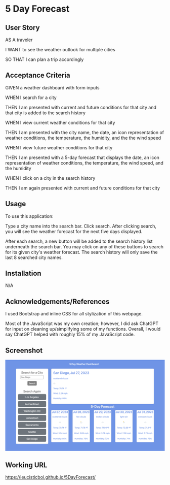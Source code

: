 # 5 Day Forecast

## User Story
AS A traveler

I WANT to see the weather outlook for multiple cities

SO THAT I can plan a trip accordingly

## Acceptance Criteria
GIVEN a weather dashboard with form inputs

WHEN I search for a city

THEN I am presented with current and future conditions for that city and that city is 
added to the search history

WHEN I view current weather conditions for that city

THEN I am presented with the city name, the date, an icon representation of weather conditions, the temperature, the humidity, and the the wind speed

WHEN I view future weather conditions for that city

THEN I am presented with a 5-day forecast that displays the date, an icon representation of weather conditions, the temperature, the wind speed, and the humidity

WHEN I click on a city in the search history

THEN I am again presented with current and future conditions for that city

## Usage
To use this application:

Type a city name into the search bar. Click search. After clicking search, you will see the weather forecast for the next five days displayed. 

After each search, a new button will be added to the search history list underneath the search bar. You may click on any of these buttons to search for its given city's weather forecast. The search history will only save the last 8 searched city names.

## Installation
N/A

## Acknowledgements/References
I used Bootstrap and inline CSS for all stylization of this webpage.

Most of the JavaScript was my own creation; however, I did ask ChatGPT for input on cleaning up/simplifying some of my functions. Overall, I would say ChatGPT helped with roughly 15% of my JavaScript code.

## Screenshot
![This is a screenshot of the finished application](./assets/screenshot/final_screenshot.png)

## Working URL
https://leucisticboi.github.io/5DayForecast/
